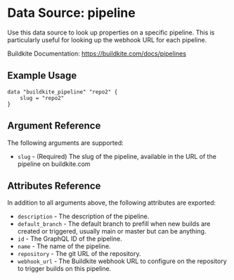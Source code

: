 # Data Source: pipeline

Use this data source to look up properties on a specific pipeline. This is
particularly useful for looking up the webhook URL for each pipeline.

Buildkite Documentation: https://buildkite.com/docs/pipelines

## Example Usage

```hcl
data "buildkite_pipeline" "repo2" {
    slug = "repo2"
}
```

## Argument Reference

The following arguments are supported:

* `slug` - (Required) The slug of the pipeline, available in the URL of the pipeline on buildkite.com

## Attributes Reference

In addition to all arguments above, the following attributes are exported:

* `description` - The description of the pipeline.
* `default_branch` - The default branch to prefill when new builds are created or triggered, usually main or master but can be anything.
* `id` - The GraphQL ID of the pipeline.
* `name` - The name of the pipeline.
* `repository` - The git URL of the repository.
* `webhook_url` - The Buildkite webhook URL to configure on the repository to trigger builds on this pipeline.
